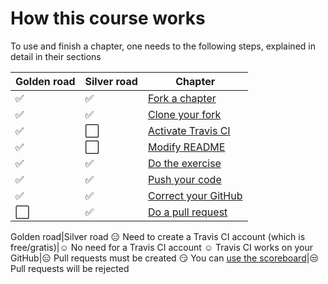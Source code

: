 # How this course works

To use and finish a chapter, one needs to the following steps,
explained in detail in their sections

Golden road|Silver road|Chapter
---|---|---
:white_check_mark:|:white_check_mark:|[Fork a chapter](fork_a_chapter.md)
:white_check_mark:|:white_check_mark:|[Clone your fork](clone_your_fork.md)
:white_check_mark:|:white_large_square:|[Activate Travis CI](activate_travis.md)
:white_check_mark:|:white_large_square:|[Modify README](modify_readme.md)
:white_check_mark:|:white_check_mark:|[Do the exercise](do_the_exercise.md)
:white_check_mark:|:white_check_mark:|[Push your code](push_your_code.md)
:white_check_mark:|:white_check_mark:|[Correct your GitHub](correct_your_github.md)
:white_large_square:|:white_check_mark:|[Do a pull request](do_a_pull_request.md)

Golden road|Silver road
:expressionless: Need to create a Travis CI account (which is free/gratis)|:relaxed: No need for a Travis CI account
:relaxed: Travis CI works on your GitHub|:expressionless: Pull requests must be created
:smirk: You can [use the scoreboard](use_the_scoreboard.md)|:unamused: Pull requests will be rejected
